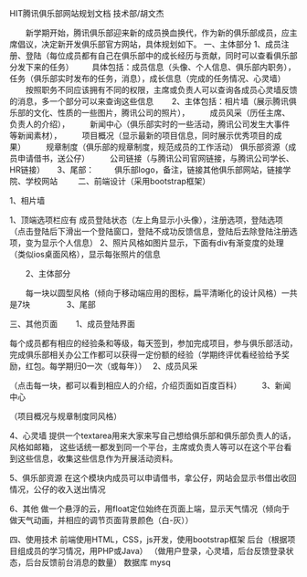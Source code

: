 ﻿HIT腾讯俱乐部网站规划文档
技术部/胡文杰

　　新学期开始，腾讯俱乐部迎来新的成员换血换代，作为新的俱乐部成员，应主席倡议，决定新开发俱乐部官方网站，具体规划如下。
一、主体部分
1、成员注册、登陆（每位成员都有自己在俱乐部中的成长经历与贡献，同时可以查看俱乐部分发下来的任务）
　　具体包括：成员信息（头像、个人信息、俱乐部内职务），任务（俱乐部实时发布的任务，消息），成长信息（完成的任务情况、心灵墙）
　　按照职务不同应该拥有不同的权限，主席或负责人可以查询各成员心灵墙反馈的消息，多一个部分可以来查询这些信息
　　2、主体包括：相片墙（展示腾讯俱乐部的文化、性质的一些图片，腾讯公司的照片），
　　             成员风采（历任主席、负责人的介绍），
　　             新闻中心（俱乐部实时的一些活动，腾讯公司发生大事件等新闻素材），
　　             项目概况（显示最新的项目信息，同时展示优秀项目的成果）
　　             规章制度（俱乐部的规章制度，规范成员的工作活动）
                 俱乐部资源（成员申请借书，送公仔）
　　             公司链接（与腾讯公司官网链接，与腾讯公司学长、HR链接）
　	3、尾部：
　　             俱乐部logo，备注，链接其他俱乐部网站，链接学院、学校网站
　　
二、前端设计（采用bootstrap框架）
  
1、相片墙

1、顶端选项栏应有 成员登陆状态（左上角显示小头像），注册选项，登陆选项（点击登陆后下滑出一个登陆窗口，登陆不成功反馈信息，登陆后去除登陆注册选项，变为显示个人信息）
2、照片风格如图片显示，下面有div有渐变度的处理（类似ios桌面风格），显示每张照片的信息

　　2、主体部分

　　每一块以圆型风格（倾向于移动端应用的图标，扁平清晰化的设计风格）一共是7块
　　
　　3、尾部


三、其他页面
　　1、成员登陆界面

每个成员都有相应的经验条和等级，每天签到，参加完成项目，参与俱乐部活动，完成俱乐部相关办公工作都可以获得一定份额的经验（学期终评优看经验给予奖励，红包。每学期归0一次（或每年））　
2、成员风采

（点击每一块，都可以看到相应人的介绍，介绍页面如百度百科）
　　
3、新闻中心

（项目概况与规章制度同风格）

4、心灵墙
    提供一个textarea用来大家来写自己想给俱乐部和俱乐部负责人的话，风格如邮箱，
    这些话统一都发到同一个平台，主席或负责人等可以在这个平台看到这些信息，收集这些信息作为开展活动资料。

5、俱乐部资源
在这个模块内成员可以申请借书，拿公仔，网站会显示书借出收回情况，公仔的收入送出情况 

6、其他
做一个悬浮的云，用float定位始终在页面上端，显示天气情况（倾向于做天气动画，并相应的调节页面背景颜色（白-灰））

四、使用技术
前端使用HTML，CSS，js开发，使用bootstrap框架
后台（根据项目组成员的学习情况，用PHP或Java）
    （做用户登录，心灵墙，后台反馈登录状态，后台反馈前台消息的数量）
数据库 mysq

